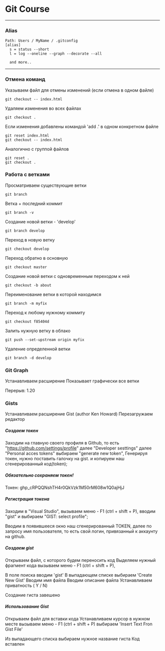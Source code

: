 # Git Course

---

### Alias

```
Path: Users / MyName / .gitconfig
[alias]
  s = status --short
  l = log --oneline --graph --decorate --all

  and more..
```

---

### Отмена команд

Указываем файл для отмены изменений (если отмена в одном файле)

```
git checkout -- index.html
```

Удаляем изменения во всех файлах

```
git checkout .
```

Если изменения добавлены командой 'add .' в одном конкретном файле

```
git reset index.html
git checkout -- index.html
```

Аналогично с группой файлов

```
git reset .
git checkout .
```

### Работа с ветками

Просматриваем существующие ветки

```
git branch
```

Ветка + последний коммит

```
git branch -v
```

Создание новой ветки - 'develop'

```
git branch develop
```

Переход в новую ветку

```
git checkout develop
```

Переход обратно в основную

```
git checkout master
```

Создание новой ветки с одновременным переходом к ней

```
git checkout -b about
```

Переименование ветки в которой находимся

```
git branch -m myfix
```

Переход к любому нужному коммиту

```
git checkout f85404d
```

Залить нужную ветку в облако

```
git push --set-upstream origin myfix
```

Удаление определенной ветки

```
git branch -d develop
```

### Git Graph

Устанавливаем расширение
Показывает графически все ветки

Перерыв: 1.20

### Gists

Устанавливаем расширение Gist (author Ken Howard)
Перезагружаем редактор

##### Создаем токен

Заходим на главную своего профиля в Github, то есть "https://github.com/settings/profile"
далее "Developer sesttings"
далее "Personal acces tokens"
выбираем "generate new token",
Генерируя токен, нужно поставить галочку на gist. и копируем наш сгенерированный код(token);

##### Обязательно сохраняем токен!

Токен: 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

##### Регистрация токена

Заходим в "Visual Studio",
вызываем меню - F1 (ctrl + shift + P),
вводим "gist"
и выбираем "GIST: select profile";

Вводим в появившееся окно наш сгенерированный TOKEN,
далее по запросу имя пользователя, то есть свой логин, привязанный к аккаунту на github.

##### Создаем gist

Открываем файл, с которого будем переносить код
Выделяем нужный фрагмент кода
вызываем меню - F1 (ctrl + shift + P),

В поле поиска вводим 'gist'
В выпадающем списке выбираем 'Create New Gist'
Вводим имя файла
Вводим описание файла
Устанавливаем приватность ( Y / N)

Создание гиста завешено

##### Использование Gist

Открываем файл для вставки кода
Устанавливаем курсор в нужном месте
вызываем меню - F1 (ctrl + shift + P)
выбираем 'Insert Text Fron Gist File'

Из выпадающего списка выбираем нужное название гиста
Код вставлен
